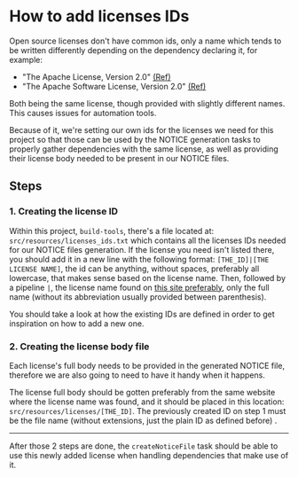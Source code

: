 # How to add licenses IDs

Open source licenses don't have common ids, only a name which tends to be written differently
depending on the dependency declaring it, for example:

- "The Apache License, Version 2.0"
  [(Ref)](https://repo1.maven.org/maven2/org/jetbrains/kotlin/kotlin-stdlib-common/1.7.20/kotlin-stdlib-common-1.7.20.pom)
- "The Apache Software License, Version 2.0"
  [(Ref)](https://repo1.maven.org/maven2/com/squareup/okhttp3/okhttp/4.10.0/okhttp-4.10.0.pom)

Both being the same license, though provided with slightly different names. This causes issues for
automation tools.

Because of it, we're setting our own ids for the licenses we need for this project so that those can
be used by the NOTICE generation tasks to properly gather dependencies with the same license, as
well as providing their license body needed to be present in our NOTICE files.

## Steps

### 1. Creating the license ID

Within this project, `build-tools`, there's a file located at: `src/resources/licenses_ids.txt`
which contains all the licenses IDs needed for our NOTICE files generation. If the license you need
isn't listed there, you should add it in a new line with the following
format: `[THE_ID]|[THE LICENSE NAME]`, the id can be anything, without spaces, preferably all
lowercase, that makes sense based on the license name. Then, followed by a pipeline `|`, the license
name found on [this site preferably](https://opensource.org/licenses/alphabetical), only the full
name (without its abbreviation usually provided between parenthesis).

You should take a look at how the existing IDs are defined in order to get inspiration on how to add
a new one.

### 2. Creating the license body file

Each license's full body needs to be provided in the generated NOTICE file, therefore we are also
going to need to have it handy when it happens.

The license full body should be gotten preferably from the same website where the license name was
found, and it should be placed in this location: `src/resources/licenses/[THE_ID]`. The previously
created ID on step 1 must be the file name (without extensions, just the plain ID as defined before)
.

---

After those 2 steps are done, the `createNoticeFile` task should be able to use this newly added
license when handling dependencies that make use of it.
